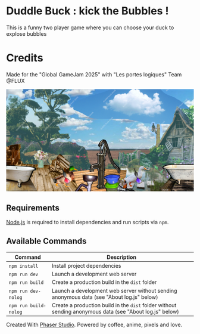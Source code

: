 # Duddle Buck : kick the Bubbles !

This is a funny two player game where you can choose your duck to explose bubbles

# Credits

Made for the "Global GameJam 2025" with "Les portes logiques" Team @FLUX

![screenshot](screenshot.png)

## Requirements

[Node.js](https://nodejs.org) is required to install dependencies and run scripts via `npm`.

## Available Commands

| Command | Description |
|---------|-------------|
| `npm install` | Install project dependencies |
| `npm run dev` | Launch a development web server |
| `npm run build` | Create a production build in the `dist` folder |
| `npm run dev-nolog` | Launch a development web server without sending anonymous data (see "About log.js" below) |
| `npm run build-nolog` | Create a production build in the `dist` folder without sending anonymous data (see "About log.js" below) |


Created With [Phaser Studio](mailto:support@phaser.io). Powered by coffee, anime, pixels and love.
